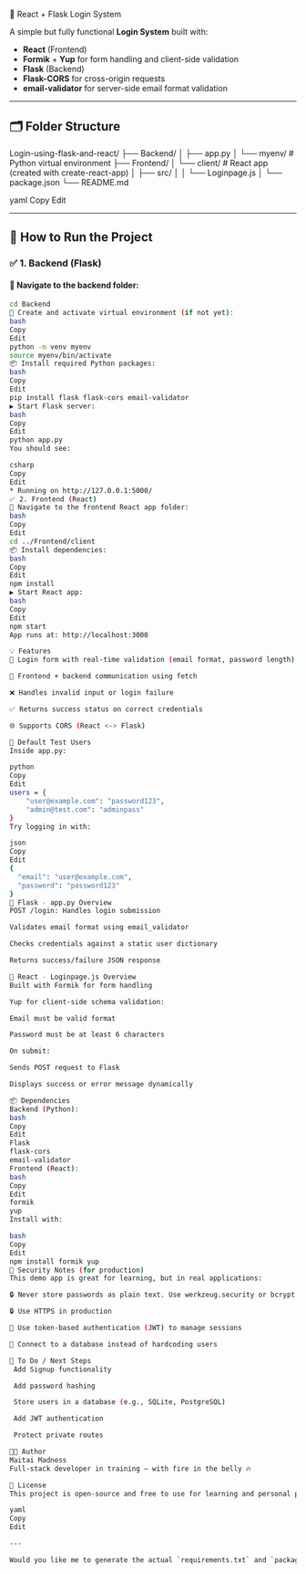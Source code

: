  🔐 React + Flask Login System

A simple but fully functional **Login System** built with:

- **React** (Frontend)
- **Formik** + **Yup** for form handling and client-side validation
- **Flask** (Backend)
- **Flask-CORS** for cross-origin requests
- **email-validator** for server-side email format validation

---

## 🗂️ Folder Structure

Login-using-flask-and-react/
├── Backend/
│ ├── app.py
│ └── myenv/ # Python virtual environment
├── Frontend/
│ └── client/ # React app (created with create-react-app)
│ ├── src/
│ │ └── Loginpage.js
│ └── package.json
└── README.md

yaml
Copy
Edit

---

## 🚀 How to Run the Project

### ✅ 1. Backend (Flask)

#### 📍 Navigate to the backend folder:

```bash
cd Backend
🔁 Create and activate virtual environment (if not yet):
bash
Copy
Edit
python -m venv myenv
source myenv/bin/activate
📦 Install required Python packages:
bash
Copy
Edit
pip install flask flask-cors email-validator
▶️ Start Flask server:
bash
Copy
Edit
python app.py
You should see:

csharp
Copy
Edit
* Running on http://127.0.0.1:5000/
✅ 2. Frontend (React)
📍 Navigate to the frontend React app folder:
bash
Copy
Edit
cd ../Frontend/client
📦 Install dependencies:
bash
Copy
Edit
npm install
▶️ Start React app:
bash
Copy
Edit
npm start
App runs at: http://localhost:3000

💡 Features
🔐 Login form with real-time validation (email format, password length)

🔄 Frontend + backend communication using fetch

❌ Handles invalid input or login failure

✅ Returns success status on correct credentials

🌐 Supports CORS (React <-> Flask)

🧪 Default Test Users
Inside app.py:

python
Copy
Edit
users = {
    "user@example.com": "password123",
    "admin@test.com": "adminpass"
}
Try logging in with:

json
Copy
Edit
{
  "email": "user@example.com",
  "password": "password123"
}
📁 Flask - app.py Overview
POST /login: Handles login submission

Validates email format using email_validator

Checks credentials against a static user dictionary

Returns success/failure JSON response

📁 React - Loginpage.js Overview
Built with Formik for form handling

Yup for client-side schema validation:

Email must be valid format

Password must be at least 6 characters

On submit:

Sends POST request to Flask

Displays success or error message dynamically

📦 Dependencies
Backend (Python):
bash
Copy
Edit
Flask
flask-cors
email-validator
Frontend (React):
bash
Copy
Edit
formik
yup
Install with:

bash
Copy
Edit
npm install formik yup
🔐 Security Notes (for production)
This demo app is great for learning, but in real applications:

🔒 Never store passwords as plain text. Use werkzeug.security or bcrypt.

🔒 Use HTTPS in production

🔐 Use token-based authentication (JWT) to manage sessions

🔄 Connect to a database instead of hardcoding users

📌 To Do / Next Steps
 Add Signup functionality

 Add password hashing

 Store users in a database (e.g., SQLite, PostgreSQL)

 Add JWT authentication

 Protect private routes

🧑‍💻 Author
Maitai Madness
Full-stack developer in training — with fire in the belly 🔥

📜 License
This project is open-source and free to use for learning and personal projects.

yaml
Copy
Edit

---

Would you like me to generate the actual `requirements.txt` and `package.json` as well? Or should I help you write a `signup` route and hook up to a database next?








